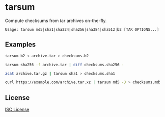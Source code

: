 # tarsum

Compute checksums from tar archives on-the-fly.

```
Usage: tarsum md5|sha1|sha224|sha256|sha384|sha512|b2 [TAR OPTIONS...]
```

## Examples

```sh
tarsum b2 < archive.tar > checksums.b2
```

```sh
tarsum sha256 -f archive.tar | diff checksums.sha256 -
```

```sh
zcat archive.tar.gz | tarsum sha1 > checksums.sha1
```

```sh
curl https://example.com/archive.tar.xz | tarsum md5 -J > checksums.md5
```

## License

[ISC License](LICENSE)

